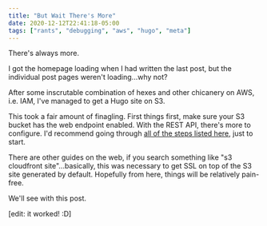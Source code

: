 ```yaml
---
title: "But Wait There's More"
date: 2020-12-12T22:41:18-05:00
tags: ["rants", "debugging", "aws", "hugo", "meta"]
---
```


There's always more.

I got the homepage loading when I had written the last post, but the individual post pages weren't loading...why not?

After some inscrutable combination of hexes and other chicanery on AWS, i.e. IAM, I've managed to get a Hugo site on S3.

This took a fair amount of finagling. First things first, make sure your S3 bucket has the web endpoint enabled. With the REST API, there's more to configure. I'd recommend going through [all of the steps listed here](https://aws.amazon.com/premiumsupport/knowledge-center/cloudfront-serve-static-website/), just to start.

There are other guides on the web, if you search something like "s3 cloudfront site"...basically, this was necessary to get SSL on top of the S3 site generated by default. Hopefully from here, things will be relatively pain-free.

We'll see with this post.

\[edit: it worked! :D\]
